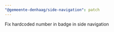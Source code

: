 ```yaml
---
"@gemeente-denhaag/side-navigation": patch
---
```


Fix hardcoded number in badge in side navigation
